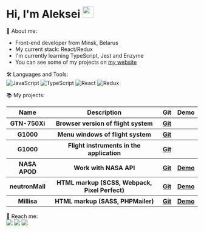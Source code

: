 # Hi, I'm Aleksei <img width="30" src="https://emojis.slackmojis.com/emojis/images/1613285697/12806/meow_attention.png?1613285697" alt="meow" />
🔭 About me:
* Front-end developer from Minsk, Belarus
* My current stack: React/Redux
* I'm currently learning TypeScript, Jest and Enzyme
* You can see some of my projects on <a href="https://tppd67421.github.io/">my website</a>

🛠️ Languages and Tools:
<br>
![JavaScript](https://img.shields.io/badge/-JavaScript-black?style=flat-square&logo=javascript)
![TypeScript](https://img.shields.io/badge/-TypeScript-black?style=flat-square&logo=typescript)
![React](https://img.shields.io/badge/-React-black?style=flat-square&logo=react)
![Redux](https://img.shields.io/badge/-Redux-black?style=flat-square&logo=Redux)

📚 My projects:
<table>
	<tr>
		<th>Name</th>
		<th>Description</th>
		<th>Git</th>
		<th>Demo</th>
	</tr>
  
  <tr>
	  <th>GTN-750Xi</th>
	  <th>Browser version of flight system</th>
	  <th><a href="https://github.com/tppd67421/GTN-750Xi">Git</a></th>
	  <th></th>
	</tr>
  <tr>
	  <th>G1000</th>
	  <th>Menu windows of flight system</th>
	  <th><a href="https://github.com/tppd67421/G1000-menu">Git</a></th>
	  <th></th>
	</tr>
  <tr>
	  <th>G1000</th>
	  <th>Flight instruments in the application</th>
	  <th><a href="https://github.com/tppd67421/G1000-PFD">Git</a></th>
	  <th></th>
	</tr>
	<tr>
		<th>NASA APOD</th>
		<th>Work with NASA API</th>
		<th><a href="https://github.com/tppd67421/nasa-apod">Git</a></th>
		<th><a target="_blank" href="https://tppd67421.github.io/nasa-apod/">Demo</a></th>
	</tr>
	<tr>
		<th>neutronMail</th>
		<th>HTML markup (SCSS, Webpack, Pixel Perfect)</th>
		<th><a href="https://github.com/tppd67421/neutron-mail">Git</a></th>
		<th><a target="_blank" href="https://tppd67421.github.io/neutron-mail/">Demo</a></th>
	</tr>
	<tr>
		<th>Millisa</th>
		<th>HTML markup (SASS, PHPMailer)</th>
		<th><a href="https://github.com/tppd67421/millisa">Git</a></th>
		<th><a target="_blank" href="https://tppd67421.github.io/millisa/">Demo</a></th>
	</tr>
</table>

📲 Reach me:
<br>
<a target="_blank" href="https://www.linkedin.com/in/aleksei-petrakov/"><img src="https://img.shields.io/badge/-Linkedin-black?style=flat-square&logo=linkedin"/></a>
<a target="_blank" href="https://t.me/tppd67421"><img src="https://img.shields.io/badge/-Telegram-black?style=flat-square&logo=telegram"/></a>
<a target="_blank" href="mailto:tppd67421@gmail.com"><img src="https://img.shields.io/badge/-tppd67421@gmail.com-black?style=flat-square&logo=gmail"/></a>


<!--
**tppd67421/tppd67421** is a ✨ _special_ ✨ repository because its `README.md` (this file) appears on your GitHub profile.

Here are some ideas to get you started:

- 🔭 I’m currently working on ...
- 🌱 I’m currently learning ...
- 👯 I’m looking to collaborate on ...
- 🤔 I’m looking for help with ...
- 💬 Ask me about ...
- 📫 How to reach me: ...
- 😄 Pronouns: ...
- ⚡ Fun fact: ...
-->
